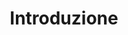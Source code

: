 ---
layout: redirect.njk
permalink: false
hideInSitemap: true
tags: level2
key: introduction_it
title: Introduzione
redirect: /it/accessibility/introduction/about-accessibility/
parent: accessibility_it
order: 1
---